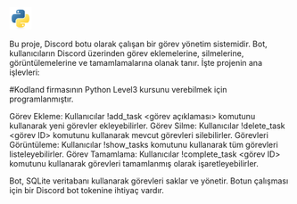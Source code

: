   <a href="https://www.python.org" target="_blank" rel="noreferrer"> 
        <img src="https://raw.githubusercontent.com/devicons/devicon/master/icons/python/python-original.svg" alt="python" width="40" height="40"/> 
  </a> 


Bu proje, Discord botu olarak çalışan bir görev yönetim sistemidir. Bot, kullanıcıların Discord üzerinden görev eklemelerine, silmelerine, görüntülemelerine ve tamamlamalarına olanak tanır. İşte projenin ana işlevleri:

#Kodland firmasının Python Level3 kursunu verebilmek için programlanmıştır.

Görev Ekleme: Kullanıcılar !add_task <görev açıklaması> komutunu kullanarak yeni görevler ekleyebilirler.
Görev Silme: Kullanıcılar !delete_task <görev ID> komutunu kullanarak mevcut görevleri silebilirler.
Görevleri Görüntüleme: Kullanıcılar !show_tasks komutunu kullanarak tüm görevleri listeleyebilirler.
Görev Tamamlama: Kullanıcılar !complete_task <görev ID> komutunu kullanarak görevleri tamamlanmış olarak işaretleyebilirler.

Bot, SQLite veritabanı kullanarak görevleri saklar ve yönetir. Botun çalışması için bir Discord bot tokenine ihtiyaç vardır.
